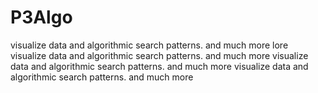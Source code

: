 # P3Algo
visualize data and algorithmic search patterns.
and much more
lore
visualize data and algorithmic search patterns.
and much more
visualize data and algorithmic search patterns.
and much more
visualize data and algorithmic search patterns.
and much more

